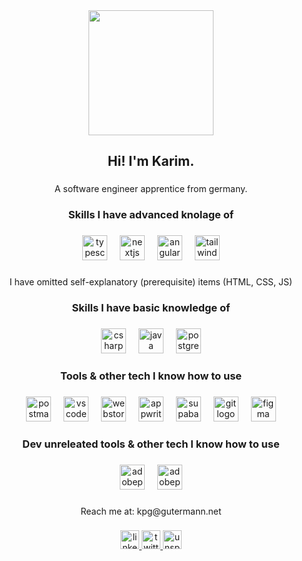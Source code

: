 <div align="center">
  <img height="200" src="https://pbs.twimg.com/profile_banners/1766051222274875392/1718971851/1500x500"  />
</div>

###

<h2 align="center">Hi! I'm Karim.</h2>

###

<p align="center">A software engineer apprentice from germany.</p>

###

<h3 align="center">Skills I have advanced knolage of</h3>

###

<div align="center">
  <img src="https://skillicons.dev/icons?i=ts" height="40" alt="typescript logo"  />
  <img width="12" />
  <img src="https://skillicons.dev/icons?i=nextjs" height="40" alt="nextjs logo"  />
  <img width="12" />
  <img src="https://skillicons.dev/icons?i=angular" height="40" alt="angularjs logo"  />
  <img width="12" />
  <img src="https://skillicons.dev/icons?i=tailwind" height="40" alt="tailwindcss logo"  />
</div>

###

<p align="center">I have omitted self-explanatory (prerequisite) items (HTML, CSS, JS)</p>

###

<h3 align="center">Skills I have basic knowledge of</h3>

###

<div align="center">
  <img src="https://skillicons.dev/icons?i=cs" height="40" alt="csharp logo"  />
  <img width="12" />
  <img src="https://skillicons.dev/icons?i=java" height="40" alt="java logo"  />
  <img width="12" />
  <img src="https://skillicons.dev/icons?i=postgres" height="40" alt="postgresql logo"  />
</div>

###

<h3 align="center">Tools & other tech I know how to use</h3>

###

<div align="center">
  <img src="https://skillicons.dev/icons?i=postman" height="40" alt="postman logo"  />
  <img width="12" />
  <img src="https://skillicons.dev/icons?i=vscode" height="40" alt="vscode logo"  />
  <img width="12" />
  <img src="https://cdn.jsdelivr.net/gh/devicons/devicon/icons/webstorm/webstorm-original.svg" height="40" alt="webstorm logo"  />
  <img width="12" />
  <img src="https://skillicons.dev/icons?i=appwrite" height="40" alt="appwrite logo"  />
  <img width="12" />
  <img src="https://skillicons.dev/icons?i=supabase" height="40" alt="supabase logo"  />
  <img width="12" />
  <img src="https://skillicons.dev/icons?i=git" height="40" alt="git logo"  />
  <img width="12" />
  <img src="https://cdn.jsdelivr.net/gh/devicons/devicon/icons/figma/figma-original.svg" height="40" alt="figma logo"  />
</div>

###

<h3 align="center">Dev unreleated tools & other tech I know how to use</h3>

###

<div align="center">
  <img src="https://skillicons.dev/icons?i=ps" height="40" alt="adobephotoshop logo"  />
  <img width="12" />
  <img src="https://skillicons.dev/icons?i=pr" height="40" alt="adobepremierepro logo"  />
</div>

###

<p align="center">Reach me at: kpg@gutermann.net</p>

###

<div align="center">
  <a href="https://www.linkedin.com/in/karim-gutermann-9344162b9/" target="_blank">
    <img src="https://img.shields.io/static/v1?message=LinkedIN&logo=linkedin&label=&color=gray&logoColor=lightgray&labelColor=&style=for-the-badge" height="30" alt="linkedin logo"  />
  </a>
  <a href="https://x.com/Gtrmnn" target="_blank">
    <img src="https://img.shields.io/static/v1?message=Twitter&logo=twitter&label=&color=gray&logoColor=white&labelColor=&style=for-the-badge" height="30" alt="twitter logo"  />
  </a>
  <a href="https://unsplash.com/de/@karimg" target="_blank">
    <img src="https://img.shields.io/static/v1?message=Unsplash&logo=unsplash&label=&color=gray&logoColor=lightgray&labelColor=&style=for-the-badge" height="30" alt="unsplash logo"  />
  </a>
</div>

###
